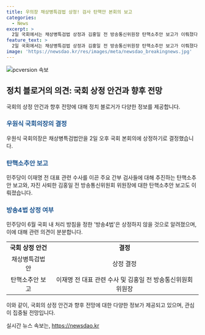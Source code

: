 ```yaml
---
title: 우의장 채상병특검법 상정! 검사 탄핵안 본회의 보고
categories:
  - News
excerpt: >
  2일 국회에서는 채상병특검법 상정과 김홍일 전 방송통신위원장 탄핵소추안 보고가 이뤄졌다. 국민의힘은 채상병특검법 상정에 반대를 피력하며, 방송4법은 상정되지 않을 것으로 전해졌다. 한편, 더불어민주당은 채상병특검법 처리를 위해 노력할 것이라 밝혀 사태가 급변하고 있다. (문단 요약 150자)
feature_text: >
  2일 국회에서는 채상병특검법 상정과 김홍일 전 방송통신위원장 탄핵소추안 보고가 이뤄졌다. 국민의힘은 채상병특검법 상정에 반대를 피력하며, 방송4법은 상정되지 않을 것으로 전해졌다. 한편, 더불어민주당은 채상병특검법 처리를 위해 노력할 것이라 밝혀 사태가 급변하고 있다. (문단 요약 150자)
image: 'https://newsdao.kr/res/images/meta/newsdao_breakingnews.jpg'
---
```


<p><img src="https://newsdao.kr/res/images/meta/newsdao_breakingnews.jpg" alt="pcversion 속보" /></p>

<h2 data-ke-size="size26">정치 블로거의 의견: 국회 상정 안건과 향후 전망</h2>

<p data-ke-size="size16">국회의 상정 안건과 향후 전망에 대해 정치 블로거가 다양한 정보를 제공합니다.</p>

<h3><b><span style="color: #1a5490;">우원식 국회의장의 결정</span></b></h3>

<p data-ke-size="size16">우원식 국회의장은 채상병특검법안을 2일 오후 국회 본회의에 상정하기로 결정했습니다.</p>

<h3><b><span style="color: #1a5490;">탄핵소추안 보고</span></b></h3>

<p data-ke-size="size16">민주당이 이재명 전 대표 관련 수사를 이끈 주요 간부 검사들에 대해 추진하는 탄핵소추안 보고와, 자진 사퇴한 김홍일 전 방송통신위원회 위원장에 대한 탄핵소추안 보고도 이뤄졌습니다.</p>

<h3><b><span style="color: #1a5490;">방송4법 상정 여부</span></b></h3>

<p data-ke-size="size16">민주당이 6월 국회 내 처리 방침을 정한 '방송4법'은 상정하지 않을 것으로 알려졌으며, 이에 대해 관련 의견이 분분합니다.</p>

<table>
  <tr>
    <td style="text-align: center; height: 17px;"><b>국회 상정 안건</b></td>
    <td style="text-align: center; height: 17px;"><b>결정</b></td>
  </tr>
  <tr>
    <td style="text-align: center; height: 17px;">채상병특검법안</td>
    <td style="text-align: center; height: 17px;">상정 결정</td>
  </tr>
  <tr>
    <td style="text-align: center; height: 17px;">탄핵소추안 보고</td>
    <td style="text-align: center; height: 17px;">이재명 전 대표 관련 수사 및 김홍일 전 방송통신위원회 위원장</td>
  </tr>
</table>

<p data-ke-size="size16">이와 같이, 국회의 상정 안건과 향후 전망에 대한 다양한 정보가 제공되고 있으며, 관심이 집중될 전망입니다. </p>
실시간 뉴스 속보는, <a href="https://newsdao.kr" rel="dofollow">https://newsdao.kr</a>


